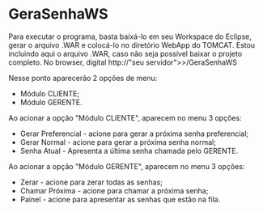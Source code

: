 # GeraSenhaWS
Para executar o programa, basta baixá-lo em seu Workspace do Eclipse, gerar o arquivo .WAR e colocá-lo no diretório WebApp do TOMCAT.
Estou incluindo aqui o arquivo .WAR, caso não seja possível baixar o projeto completo.
No browser, digital http://"seu servidor">>/GeraSenhaWS

Nesse ponto aparecerão 2 opções de menu: 
* Módulo CLIENTE; 
* Módulo GERENTE.
  
Ao acionar a opção "Módulo CLIENTE", aparecem no menu 3 opções:
* Gerar Preferencial - acione para gerar a próxima senha preferencial;
* Gerar Normal - acione para gerar a próxima senha normal;
* Senha Atual - Apresenta a última senha chamada pelo GERENTE.

Ao acionar a opção "Módulo GERENTE", aparecem no menu 3 opções:
* Zerar - acione para zerar todas as senhas;
* Chamar Próxima - acione para chamar a próxima senha;
* Painel - acione para apresentar as senhas que estão na fila.
